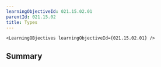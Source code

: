 ```yaml
---
learningObjectiveId: 021.15.02.01
parentId: 021.15.02
title: Types
---
```


```tsx eval
<LearningOBjectives learningObjectiveId={021.15.02.01} />
```

## Summary
